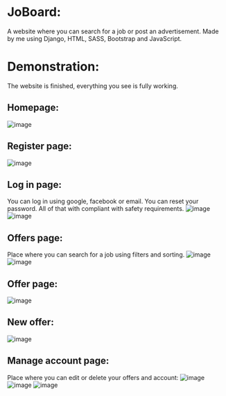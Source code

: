 # JoBoard:  
A website where you can search for a job or post an advertisement. Made by me using Django, HTML, SASS, Bootstrap and JavaScript.
# Demonstration:  
The website is finished, everything you see is fully working.    
## Homepage:    
![image](https://user-images.githubusercontent.com/109976941/204869340-2c7a140a-ce9a-43db-8c05-48cc59041ee3.png)
## Register page:    
![image](https://user-images.githubusercontent.com/109976941/204870042-f6d86b67-e6dc-4028-907a-56ac4cfa3746.png)
## Log in page:    
You can log in using google, facebook or email. You can reset your password. All of that with compliant with safety requirements.
![image](https://user-images.githubusercontent.com/109976941/204869479-c8d97f65-c0b2-4717-9b11-92d3a46f5cfe.png)
![image](https://user-images.githubusercontent.com/109976941/204870206-fa936e03-7a2e-4f9d-954e-1a39854a1ed6.png)
## Offers page:    
Place where you can search for a job using filters and sorting.
![image](https://user-images.githubusercontent.com/109976941/204870591-7387ff17-2f06-46d6-86f6-198dbb728e3b.png)
![image](https://user-images.githubusercontent.com/109976941/204871476-41ce0162-f2ab-4d97-936a-4b9f128b2966.png)
## Offer page:    
![image](https://user-images.githubusercontent.com/109976941/204871600-4ac8011c-3b8c-43f8-aa76-60e94536daba.png)
## New offer:    
![image](https://user-images.githubusercontent.com/109976941/204871964-7cde281c-c57f-4153-a2b9-6e838735868d.png)
## Manage account page:    
Place where you can edit or delete your offers and account:
![image](https://user-images.githubusercontent.com/109976941/204872368-a1994a73-3c45-4bd6-97a7-a6e2c16ff352.png)
![image](https://user-images.githubusercontent.com/109976941/204872437-a66e0663-62b9-4dcd-bc1b-a03cce3c6ff9.png)
![image](https://user-images.githubusercontent.com/109976941/204873641-9559a10b-1546-4803-b616-8c1ed42cf4ee.png)
